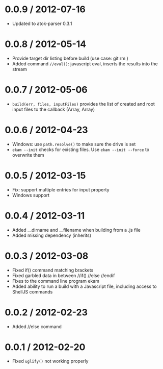 0.0.9 / 2012-07-16
==================

* Updated to atok-parser 0.3.1

0.0.8 / 2012-05-14
==================

* Provide target dir listing before build (use case: git rm <delta>)
* Added command `//eval()`: javascript eval, inserts the results into the stream

0.0.7 / 2012-05-06
==================

* `build(err, files, inputFiles)` provides the list of created and root input files to the callback (Array, Array)

0.0.6 / 2012-04-23
==================

* Windows: use `path.resolve()` to make sure the drive is set
* `ekam --init` checks for existing files. Use `ekam --init --force` to overwrite them

0.0.5 / 2012-03-15
==================

* Fix: support multiple entries for input property
* Windows support

0.0.4 / 2012-03-11
==================

* Added __dirname and __filename when building from a .js file
* Added missing dependency (inherits)

0.0.3 / 2012-03-08
==================

* Fixed if() command matching brackets
* Fixed garbled data in between //if() //else //endif
* Fixes to the command line program ekam
* Added ability to run a build with a Javascript file, including access to ShellJS commands

0.0.2 / 2012-02-23
==================

* Added //else command

0.0.1 / 2012-02-20
==================

* Fixed `uglify()` not working properly